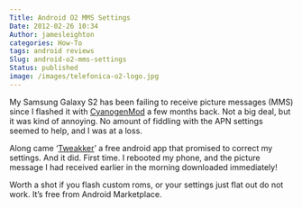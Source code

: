 ```yaml
---
Title: Android O2 MMS Settings
Date: 2012-02-26 10:34
Author: jamesleighton
categories: How-To
tags: android reviews
Slug: android-o2-mms-settings
Status: published
image: /images/telefonica-o2-logo.jpg
---
```

My Samsung Galaxy S2 has been failing to receive picture messages (MMS) since I flashed it with [CyanogenMod](http://www.cyanogenmod.com/) a few months back. Not a big deal, but it was kind of annoying. No amount of fiddling with the APN settings seemed to help, and I was at a loss.

Along came ‘[Tweakker](http://tweakker.com/android)’ a free android app that promised to correct my settings. And it did. First time. I rebooted my phone, and the picture message I had received earlier in the morning downloaded immediately!

Worth a shot if you flash custom roms, or your settings just flat out do not work. It’s free from Android Marketplace.
